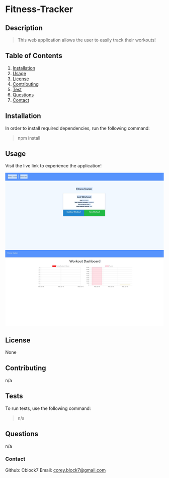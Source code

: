 # Fitness-Tracker
## Description 
> This web application allows the user to easily track their workouts! 

## Table of Contents 
1. [Installation](#installation) 
2. [Usage](#usage) 
3. [License](#license) 
4. [Contributing](#contributing) 
5. [Test](#tests)
6. [Questions](#questions)
7. [Contact](#contact) 

## Installation <a name="installation"></a>
In order to install required dependencies, run the following command:
> npm install 

## Usage 
Visit the live link to experience the application! 

![](/assets/img/SS1.JPG)
![](/assets/img/SS2.JPG)

## License 
None 

## Contributing 
n/a 

## Tests 
To run tests, use the following command:
> n/a 

## Questions 
n/a

### Contact
Github: Cblock7
Email: corey.block7@gmail.com    

    
